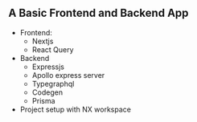 ## A Basic Frontend and Backend App

- Frontend:
  - Nextjs
  - React Query
- Backend
  - Expressjs
  - Apollo express server
  - Typegraphql
  - Codegen
  - Prisma
- Project setup with NX workspace
